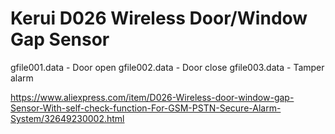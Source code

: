 Kerui D026 Wireless Door/Window Gap Sensor
=========================================

gfile001.data - Door open
gfile002.data - Door close
gfile003.data - Tamper alarm

https://www.aliexpress.com/item/D026-Wireless-door-window-gap-Sensor-With-self-check-function-For-GSM-PSTN-Secure-Alarm-System/32649230002.html

